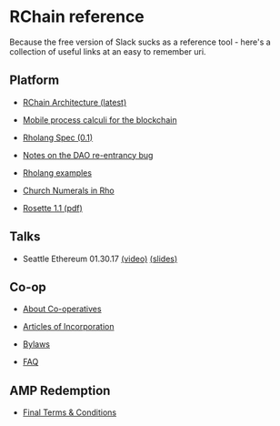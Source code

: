 # RChain reference

Because the free version of Slack sucks as a reference tool - here's a collection of useful links at an easy to remember uri.

## Platform

* [RChain Architecture (latest)](http://rchain-architecture.readthedocs.io/)

* [Mobile process calculi for the blockchain](http://mobile-process-calculi-for-programming-the-new-blockchain.rtfd.io/)

* [Rholang Spec (0.1)](https://docs.google.com/document/d/1gnBCGe6KLjYnahktmPSm_-8V4jX53Zk10J-KFQl7mf8/edit)

* [Notes on the DAO re-entrancy bug](https://docs.google.com/document/d/1sGlObhGhoEizBXC30Ww4h1KHKGkmcy4NiCKitIBqiUg/edit?usp=sharing)

* [Rholang examples](https://github.com/rchain/Rholang/tree/DAO/examples/RTE)

* [Church Numerals in Rho](https://docs.google.com/document/d/1rbvKyd7dNxWiWn-nKbMYMPPtxEbOahah8w1H_x3JV0s/)

* [Rosette 1.1 (pdf)](https://github.com/rchain/reference/blob/master/docs/Rosette-1.1.pdf)

## Talks

* Seattle Ethereum 01.30.17 [(video)](https://youtu.be/3kyXqchEdLc) [(slides)](https://drive.google.com/file/d/0B5I9qM5f_1cfMjY0bVgwTVFvLWM/view)

## Co-op

* [About Co-operatives](http://www.prout.org/pna/cooperatives.html)

* [Articles of Incorporation](https://github.com/rchain/board/blob/master/RChain%20Cooperative%20-%20Articles%20of%20Incorporation%20with%20RA.pdf)

* [Bylaws](https://github.com/rchain/board/blob/master/RChain%20Coop%20-%20Bylaws%20%28approved%2001-11-17%29.pdf)

* [FAQ](https://github.com/rchain/reference/blob/master/faq.md)

## AMP Redemption

* [Final Terms & Conditions](https://raw.githubusercontent.com/rchain/reference/master/docs/RChain%20Promotional%20Credits%20Offer%20-%20Terms%20and%20Conditions.html)
